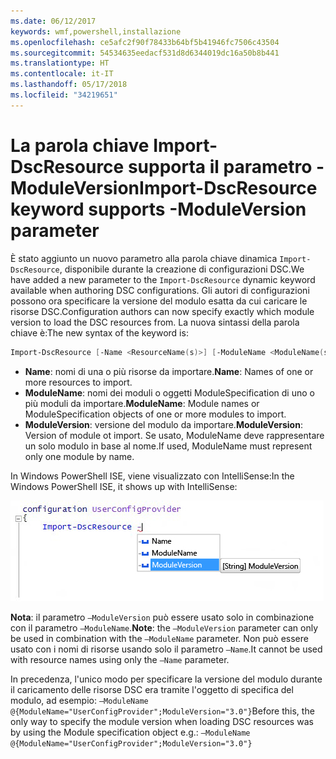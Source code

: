 ```yaml
---
ms.date: 06/12/2017
keywords: wmf,powershell,installazione
ms.openlocfilehash: ce5afc2f90f78433b64bf5b41946fc7506c43504
ms.sourcegitcommit: 54534635eedacf531d8d6344019dc16a50b8b441
ms.translationtype: HT
ms.contentlocale: it-IT
ms.lasthandoff: 05/17/2018
ms.locfileid: "34219651"
---
```

# <a name="import-dscresource-keyword-supports--moduleversion-parameter"></a><span data-ttu-id="4d659-102">La parola chiave Import-DscResource supporta il parametro -ModuleVersion</span><span class="sxs-lookup"><span data-stu-id="4d659-102">Import-DscResource keyword supports -ModuleVersion parameter</span></span>

<span data-ttu-id="4d659-103">È stato aggiunto un nuovo parametro alla parola chiave dinamica `Import-DscResource`, disponibile durante la creazione di configurazioni DSC.</span><span class="sxs-lookup"><span data-stu-id="4d659-103">We have added a new parameter to the `Import-DscResource` dynamic keyword available when authoring DSC configurations.</span></span> <span data-ttu-id="4d659-104">Gli autori di configurazioni possono ora specificare la versione del modulo esatta da cui caricare le risorse DSC.</span><span class="sxs-lookup"><span data-stu-id="4d659-104">Configuration authors can now specify exactly which module version to load the DSC resources from.</span></span> <span data-ttu-id="4d659-105">La nuova sintassi della parola chiave è:</span><span class="sxs-lookup"><span data-stu-id="4d659-105">The new syntax of the keyword is:</span></span>

```powershell
Import-DscResource [-Name <ResourceName(s)>] [-ModuleName <ModuleName(s)>] [-ModuleVersion <ModuleVersion>]
```

* <span data-ttu-id="4d659-106">**Name**: nomi di una o più risorse da importare.</span><span class="sxs-lookup"><span data-stu-id="4d659-106">**Name**: Names of one or more resources to import.</span></span>
* <span data-ttu-id="4d659-107">**ModuleName**: nomi dei moduli o oggetti ModuleSpecification di uno o più moduli da importare.</span><span class="sxs-lookup"><span data-stu-id="4d659-107">**ModuleName**: Module names or ModuleSpecification objects of one or more modules to import.</span></span>
* <span data-ttu-id="4d659-108">**ModuleVersion**: versione del modulo da importare.</span><span class="sxs-lookup"><span data-stu-id="4d659-108">**ModuleVersion**: Version of module ot import.</span></span> <span data-ttu-id="4d659-109">Se usato, ModuleName deve rappresentare un solo modulo in base al nome.</span><span class="sxs-lookup"><span data-stu-id="4d659-109">If used, ModuleName must represent only one module by name.</span></span>

<span data-ttu-id="4d659-110">In Windows PowerShell ISE, viene visualizzato con IntelliSense:</span><span class="sxs-lookup"><span data-stu-id="4d659-110">In the Windows PowerShell ISE, it shows up with IntelliSense:</span></span>

![](../images/Import-DscResource-Modversion.jpg)

<span data-ttu-id="4d659-111">**Nota**: il parametro `–ModuleVersion` può essere usato solo in combinazione con il parametro `–ModuleName`.</span><span class="sxs-lookup"><span data-stu-id="4d659-111">**Note**: the `–ModuleVersion` parameter can only be used in combination with the `–ModuleName` parameter.</span></span> <span data-ttu-id="4d659-112">Non può essere usato con i nomi di risorse usando solo il parametro `–Name`.</span><span class="sxs-lookup"><span data-stu-id="4d659-112">It cannot be used with resource names using only the `–Name` parameter.</span></span>

<span data-ttu-id="4d659-113">In precedenza, l'unico modo per specificare la versione del modulo durante il caricamento delle risorse DSC era tramite l'oggetto di specifica del modulo, ad esempio: `–ModuleName @{ModuleName="UserConfigProvider";ModuleVersion="3.0"}`</span><span class="sxs-lookup"><span data-stu-id="4d659-113">Before this, the only way to specify the module version when loading DSC resources was by using the Module specification object e.g.: `–ModuleName @{ModuleName="UserConfigProvider";ModuleVersion="3.0"}`</span></span>
